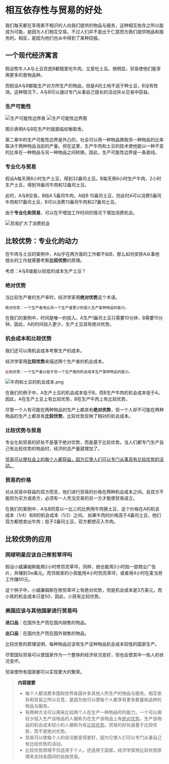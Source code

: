 # 相互依存性与贸易的好处

我们每天都在享用素不相识的人向我们提供的物品与服务，这种相互依存之所以能成为可能，是因为人们相互交易。不过人们并不是出于仁慈而为我们提供物品和服务的，相反，是因为他们也从中得到了某种回报。

## 一个现代经济寓言

假设牧牛人A与土豆农民B都既爱吃牛肉，又爱吃土豆。很明显，贸易使他们能享用更多的食物品种。

而假设A与B都能生产对方所生产的物品，但是A的土地不适于种土豆，B没有牧场。这种情况下，A与B可以通过专门从事自己擅长的活动并从交易中获益。

### 生产可能性

![生产可能性边界表](https://s1.ax1x.com/2020/07/21/UoEBLt.png)
![生产可能性边界图](https://s1.ax1x.com/2020/07/21/UoEIe0.png)

图示表明A与B在生产时就面临权衡取舍。

第二章中的生产可能性边界是外凸的，社会可以用一种物品换取另一种物品的比率取决于两种物品当前的产量。但在这里，生产牛肉和土豆的技术使他能以一种不变的比率在一种物品与另一种物品之间转换。因此，生产可能性边界是一条直线。

### 专业化与贸易

假设A每天用8小时生产土豆，得到32盎司土豆。B每天用6小时生产牛肉，2小时生产土豆，得到18盎司牛肉和12盎司土豆。

此时，A与B交易，B给A 5盎司牛肉，A给B 15盎司土豆，则此时A可以消费5盎司牛肉和17盎司土豆，B可以消费13盎司牛肉和27盎司土豆。

由于**专业化和贸易**，可以在不增加工作时间的情况下增加消费机会。

![贸易扩大了消费机会](https://s1.ax1x.com/2020/07/21/Uo38eg.png)

## 比较优势：专业化的动力

在牛肉与土豆的案例中，A似乎在两方面的工作都不如B，那么如何安排A从事他擅长的工作就需要考察**比较优势**的原理。

考虑：A与B谁能以较低的成本生产土豆？

### 绝对优势

当比较生产者的生产率时，经济学家用**绝对优势**这个术语。

    绝对优势：一个生产者用比另一个生产者更少的投入生产某种物品的能力。

在我们的案例中，时间是唯一的投入。A生产1盎司土豆只需要10分钟，B需要15分钟。因此，A的时间投入更少，生产土豆具有绝对优势。

### 机会成本和比较优势

我们还可以用机会成本考察生产的成本。

经济学家用**比较优势**来描述两个生产者的机会成本。

    比较优势：一个生产者以低于另一个生产者的机会成本生产某种物品的能力。

![牛肉和土豆的机会成本.png](https://i.loli.net/2020/07/22/oE1VvN8qGLCSyAj.png)

在我们的例子中，A生产土豆的机会成本低于B，而B生产牛肉的机会成本低于A。因此，A在生产土豆上有比较优势，B在生产牛肉上有比较优势。

尽管一个人有可能在两种物品的生产上都具有**绝对优势**，但一个人却不可能在两种物品的生产上都具有**比较优势**。比较优势反映了相对的机会成本。

### 比较优势与贸易

专业化和贸易的好处不是基于绝对优势，而是基于比较优势。当人们都专门生产自己有比较优势的物品时，经济的总产量就增加了。

<u>贸易可以使社会上的每个人都获益，因为它使人们可以专门从事具有比较优势的活动。</u>

### 贸易的价格

对从贸易中获益的双方而言，他们进行贸易的价格在两种机会成本之间。且双方不能同为买方或卖方，必须有一人充当交易的另一方才能使贸易成立。

在我们的案例中，A与B同意以一比三的比例用牛肉换土豆，这个价格在A的机会成本（1/4）和B的机会成本（1/2）之间。
如果牛肉的价格高于4盎司土豆，他们双方都想卖出牛肉；低于2盎司土豆，双方都想买入牛肉。

## 比较优势的应用

### 网球明星应该自己修剪草坪吗
假设小威廉姆斯能用2小时修剪完草坪，同样，她也能用2小时拍一部商业广告片，并赚到3w美元。而邻居家的小孩能用4小时剪完草坪，或者用4小时在麦当劳工作赚50元。

这个例子中，小威廉姆斯在修剪草坪上有绝对优势，但是机会成本是3万美元，而小孩的机会成本只是50，因此，小孩有比较优势。

### 美国应该与其他国家进行贸易吗

**进口品**：在国外生产而在国内销售的物品。

**出口品**：在国内生产而在国外销售的物品。

比较优势的原理说明，每种物品应该有生产这种物品机会成本较低的国家生产。

尽管国际贸易可以使国家作为一个整体的经济状况变好，但也会使其中一些人的状况变坏。

贸易使所有国家都可以实现更大的繁荣。

><a name="summary">**内容提要**</a>
>
>- 每个人都消费本国和世界各国许多其他人所生产的物品与服务。相互依存和贸易之所以合意，是因为他可以使每个人都享有更多数量和品种的物品与服务。
>- 有两种方法可以用来比较两个人在生产一种物品时的能力。一个可以用较少投入生产该物品的人被称为在生产该物品上有<u>绝对优势</u>。生产该物品的机会成本较小的人被称为有<u>比较优势</u>。贸易的好处是基于比较优势，而不是绝对优势。
>- 贸易可以使每个人的状况都变得更好，因为它使人们可以专门从事自己有比较优势的活动。
>- 比较优势原理不仅适用于个人，还适用于国家。经济学家用比较优势原理来支持各国间的自由贸易。